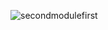 
![secondmodulefirst](https://user-images.githubusercontent.com/81404686/143298724-e51add90-390c-44bf-80fc-497e4d7da096.png)
